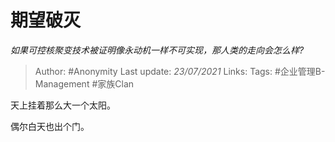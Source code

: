 # 期望破灭
*如果可控核聚变技术被证明像永动机一样不可实现，那人类的走向会怎么样?*

> Author: #Anonymity 
Last update: *23/07/2021* 
Links:
Tags:  #企业管理B-Management #家族Clan 

 
天上挂着那么大一个太阳。

偶尔白天也出个门。




